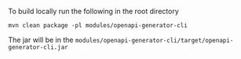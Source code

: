To build locally run the following in the root directory
```
mvn clean package -pl modules/openapi-generator-cli
```

The jar will be in the `modules/openapi-generator-cli/target/openapi-generator-cli.jar`
